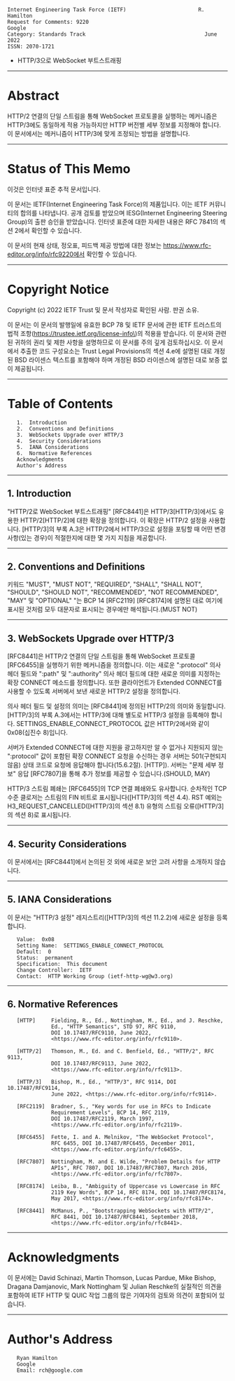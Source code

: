 

```text
﻿

Internet Engineering Task Force (IETF)                       R. Hamilton
Request for Comments: 9220                                        Google
Category: Standards Track                                      June 2022
ISSN: 2070-1721
```

- HTTP/3으로 WebSocket 부트스트래핑

---
# **Abstract**

HTTP/2 연결의 단일 스트림을 통해 WebSocket 프로토콜을 실행하는 메커니즘은 HTTP/3에도 동일하게 적용 가능하지만 HTTP 버전별 세부 정보를 지정해야 합니다. 이 문서에서는 메커니즘이 HTTP/3에 맞게 조정되는 방법을 설명합니다.

---
# **Status of This Memo**

이것은 인터넷 표준 추적 문서입니다.

이 문서는 IETF\(Internet Engineering Task Force\)의 제품입니다. 이는 IETF 커뮤니티의 합의를 나타냅니다. 공개 검토를 받았으며 IESG\(Internet Engineering Steering Group\)의 출판 승인을 받았습니다. 인터넷 표준에 대한 자세한 내용은 RFC 7841의 섹션 2에서 확인할 수 있습니다.

이 문서의 현재 상태, 정오표, 피드백 제공 방법에 대한 정보는 https://www.rfc-editor.org/info/rfc9220에서 확인할 수 있습니다.

---
# **Copyright Notice**

Copyright \(c\) 2022 IETF Trust 및 문서 작성자로 확인된 사람. 판권 소유.

이 문서는 이 문서의 발행일에 유효한 BCP 78 및 IETF 문서에 관한 IETF 트러스트의 법적 조항\(https://trustee.ietf.org/license-info\)의 적용을 받습니다. 이 문서와 관련된 귀하의 권리 및 제한 사항을 설명하므로 이 문서를 주의 깊게 검토하십시오. 이 문서에서 추출한 코드 구성요소는 Trust Legal Provisions의 섹션 4.e에 설명된 대로 개정된 BSD 라이센스 텍스트를 포함해야 하며 개정된 BSD 라이센스에 설명된 대로 보증 없이 제공됩니다.

---
# **Table of Contents**

```text
   1.  Introduction
   2.  Conventions and Definitions
   3.  WebSockets Upgrade over HTTP/3
   4.  Security Considerations
   5.  IANA Considerations
   6.  Normative References
   Acknowledgments
   Author's Address
```

---
## **1.  Introduction**

"HTTP/2로 WebSocket 부트스트래핑" \[RFC8441\]은 HTTP/3\[HTTP/3\]에서도 유용한 HTTP/2\[HTTP/2\]에 대한 확장을 정의합니다. 이 확장은 HTTP/2 설정을 사용합니다. \[HTTP/3\]의 부록 A.3은 HTTP/2에서 HTTP/3으로 설정을 포팅할 때 어떤 변경 사항\(있는 경우\)이 적절한지에 대한 몇 가지 지침을 제공합니다.

---
## **2.  Conventions and Definitions**

키워드 "MUST", "MUST NOT", "REQUIRED", "SHALL", "SHALL NOT", "SHOULD", "SHOULD NOT", "RECOMMENDED", "NOT RECOMMENDED", "MAY" 및 "OPTIONAL" "는 BCP 14 \[RFC2119\] \[RFC8174\]에 설명된 대로 여기에 표시된 것처럼 모두 대문자로 표시되는 경우에만 해석됩니다.\(MUST NOT\)

---
## **3.  WebSockets Upgrade over HTTP/3**

\[RFC8441\]은 HTTP/2 연결의 단일 스트림을 통해 WebSocket 프로토콜 \[RFC6455\]을 실행하기 위한 메커니즘을 정의합니다. 이는 새로운 ":protocol" 의사 헤더 필드와 ":path" 및 ":authority" 의사 헤더 필드에 대한 새로운 의미를 지정하는 확장 CONNECT 메소드를 정의합니다. 또한 클라이언트가 Extended CONNECT를 사용할 수 있도록 서버에서 보낸 새로운 HTTP/2 설정을 정의합니다.

의사 헤더 필드 및 설정의 의미는 \[RFC8441\]에 정의된 HTTP/2의 의미와 동일합니다. \[HTTP/3\]의 부록 A.3에서는 HTTP/3에 대해 별도로 HTTP/3 설정을 등록해야 합니다. SETTINGS\_ENABLE\_CONNECT\_PROTOCOL 값은 HTTP/2에서와 같이 0x08\(십진수 8\)입니다.

서버가 Extended CONNECT에 대한 지원을 광고하지만 알 수 없거나 지원되지 않는 ":protocol" 값이 포함된 확장 CONNECT 요청을 수신하는 경우 서버는 501\(구현되지 않음\) 상태 코드로 요청에 응답해야 합니다\(15.6.2절\). \[HTTP\]\). 서버는 "문제 세부 정보" 응답 \[RFC7807\]을 통해 추가 정보를 제공할 수 있습니다.\(SHOULD, MAY\)

HTTP/3 스트림 폐쇄는 \[RFC6455\]의 TCP 연결 폐쇄와도 유사합니다. 순차적인 TCP 수준 클로저는 스트림의 FIN 비트로 표시됩니다\(\[HTTP/3\]의 섹션 4.4\). RST 예외는 H3\_REQUEST\_CANCELLED\(\[HTTP/3\]의 섹션 8.1\) 유형의 스트림 오류\(\[HTTP/3\]의 섹션 8\)로 표시됩니다.

---
## **4.  Security Considerations**

이 문서에서는 \[RFC8441\]에서 논의된 것 외에 새로운 보안 고려 사항을 소개하지 않습니다.

---
## **5.  IANA Considerations**

이 문서는 "HTTP/3 설정" 레지스트리\(\[HTTP/3\]의 섹션 11.2.2\)에 새로운 설정을 등록합니다.

```text
   Value:  0x08
   Setting Name:  SETTINGS_ENABLE_CONNECT_PROTOCOL
   Default:  0
   Status:  permanent
   Specification:  This document
   Change Controller:  IETF
   Contact:  HTTP Working Group (ietf-http-wg@w3.org)
```

---
## **6.  Normative References**

```text
   [HTTP]     Fielding, R., Ed., Nottingham, M., Ed., and J. Reschke,
              Ed., "HTTP Semantics", STD 97, RFC 9110,
              DOI 10.17487/RFC9110, June 2022,
              <https://www.rfc-editor.org/info/rfc9110>.

   [HTTP/2]   Thomson, M., Ed. and C. Benfield, Ed., "HTTP/2", RFC 9113,
              DOI 10.17487/RFC9113, June 2022,
              <https://www.rfc-editor.org/info/rfc9113>.

   [HTTP/3]   Bishop, M., Ed., "HTTP/3", RFC 9114, DOI 10.17487/RFC9114,
              June 2022, <https://www.rfc-editor.org/info/rfc9114>.

   [RFC2119]  Bradner, S., "Key words for use in RFCs to Indicate
              Requirement Levels", BCP 14, RFC 2119,
              DOI 10.17487/RFC2119, March 1997,
              <https://www.rfc-editor.org/info/rfc2119>.

   [RFC6455]  Fette, I. and A. Melnikov, "The WebSocket Protocol",
              RFC 6455, DOI 10.17487/RFC6455, December 2011,
              <https://www.rfc-editor.org/info/rfc6455>.

   [RFC7807]  Nottingham, M. and E. Wilde, "Problem Details for HTTP
              APIs", RFC 7807, DOI 10.17487/RFC7807, March 2016,
              <https://www.rfc-editor.org/info/rfc7807>.

   [RFC8174]  Leiba, B., "Ambiguity of Uppercase vs Lowercase in RFC
              2119 Key Words", BCP 14, RFC 8174, DOI 10.17487/RFC8174,
              May 2017, <https://www.rfc-editor.org/info/rfc8174>.

   [RFC8441]  McManus, P., "Bootstrapping WebSockets with HTTP/2",
              RFC 8441, DOI 10.17487/RFC8441, September 2018,
              <https://www.rfc-editor.org/info/rfc8441>.
```

---
# **Acknowledgments**

이 문서에는 David Schinazi, Martin Thomson, Lucas Pardue, Mike Bishop, Dragana Damjanovic, Mark Nottingham 및 Julian Reschke의 실질적인 의견을 포함하여 IETF HTTP 및 QUIC 작업 그룹의 많은 기여자의 검토와 의견이 포함되어 있습니다.

---
# **Author's Address**

```text
   Ryan Hamilton
   Google
   Email: rch@google.com
```